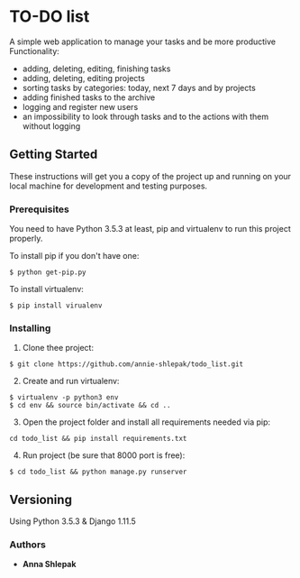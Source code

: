 # TO-DO list
A simple web application to manage your tasks and be more productive
Functionality:
* adding, deleting, editing, finishing tasks
* adding, deleting, editing projects
* sorting tasks by categories: today, next 7 days and by projects
* adding finished tasks to the archive
* logging and register new users
* an impossibility to look through tasks and to the actions with them without logging
## Getting Started
These instructions will get you a copy of the project up and running on your local machine for development and testing purposes. 
### Prerequisites
You need to have Python 3.5.3 at least, pip and virtualenv to run this project properly.

To install pip if you don't have one:
```
$ python get-pip.py
```
To install virtualenv:
```
$ pip install virualenv
```
### Installing
1) Clone thee project:
```
$ git clone https://github.com/annie-shlepak/todo_list.git
```
2) Create and run virtualenv:
```
$ virtualenv -p python3 env
$ cd env && source bin/activate && cd ..
```
3) Open the project folder and install all requirements needed via pip:
```
cd todo_list && pip install requirements.txt
```
4) Run project (be sure that 8000 port is free):
```
$ cd todo_list && python manage.py runserver
```
## Versioning
Using Python 3.5.3 & Django 1.11.5
### Authors
* **Anna Shlepak**
